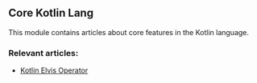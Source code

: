 ## Core Kotlin Lang

This module contains articles about core features in the Kotlin language.

### Relevant articles:
- [Kotlin Elvis Operator](https://www.baeldung.com/kotlin/elvis-operator)
